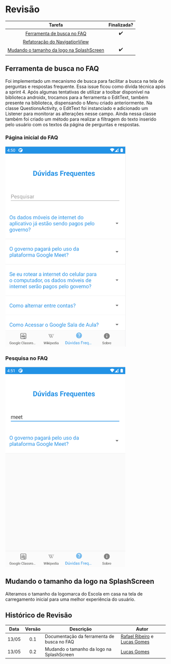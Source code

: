 # Revisão

Tarefa | Finalizada? |
:-----:|:-----------:|
[Ferramenta de busca no FAQ](https://github.com/GCES-Escola-em-Casa-2020-2/wiki/issues/19) | :heavy_check_mark: |
[Refatoração do NavigationView](https://github.com/GCES-Escola-em-Casa-2020-2/wiki/issues/8) | |
[Mudando o tamanho da logo na SplashScreen]() | :heavy_check_mark: |

## Ferramenta de busca no FAQ

Foi implementado um mecanismo de busca para facilitar a busca na tela de perguntas e respostas frequente. Essa issue ficou como dívida técnica após a sprint 4. Após algumas tentativas de utilizar a toolbar disponível na biblioteca androidx, trocamos para a ferramenta o EditText, também presente na biblioteca, dispensando o Menu criado anteriormente. Na classe QuestionsActivity, o EditText foi instanciado e adicionado um Listener para monitorar as alterações nesse campo. Ainda nessa classe também foi criado um método para realizar a filtragem do texto inserido pelo usuário com os textos da página de perguntas e respostas.

### Página inicial do FAQ
![Inicial](./../../img/sprint7/inicial.png)
### Pesquisa no FAQ
![Pesquisa](./../../img/sprint7/pesquisa.png)

## Mudando o tamanho da logo na SplashScreen

Alteramos o tamanho da logomarca do Escola em casa na tela de carregamento inicial para uma melhor experiência do usuário.

## Histórico de Revisão

Data | Versão | Descrição | Autor |
:---:|:------:|-----------|-------|
13/05|0.1 | Documentação da ferramenta de busca no FAQ | [Rafael Ribeiro](https://github.com/rafaelflarrn) e [Lucas Gomes](https://github.com/LGomees) |
13/05|0.2 | Mudando o tamanho da logo na SplashScreen | [Lucas Gomes](https://github.com/LGomees) |

